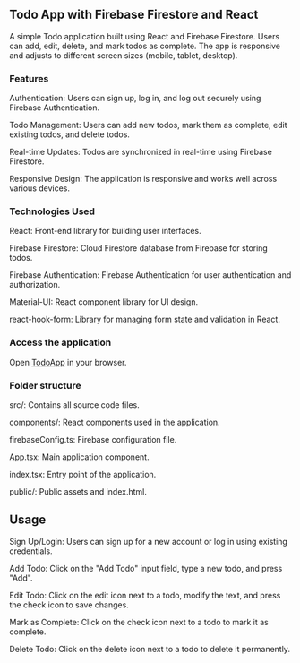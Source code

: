 ## Todo App with Firebase Firestore and React

A simple Todo application built using React and Firebase Firestore. Users can add, edit, delete, and mark todos as complete. The app is responsive and adjusts to different screen sizes (mobile, tablet, desktop).

### Features

Authentication: Users can sign up, log in, and log out securely using Firebase Authentication.

Todo Management: Users can add new todos, mark them as complete, edit existing todos, and delete todos.

Real-time Updates: Todos are synchronized in real-time using Firebase Firestore.

Responsive Design: The application is responsive and works well across various devices.

### Technologies Used

React: Front-end library for building user interfaces.

Firebase Firestore: Cloud Firestore database from Firebase for storing todos.

Firebase Authentication: Firebase Authentication for user authentication and authorization.

Material-UI: React component library for UI design.

react-hook-form: Library for managing form state and validation in React.

### Access the application

Open [TodoApp](https://todo-app-blintdm.web.app/) in your browser.

### Folder structure

src/: Contains all source code files.

components/: React components used in the application.

firebaseConfig.ts: Firebase configuration file.

App.tsx: Main application component.

index.tsx: Entry point of the application.

public/: Public assets and index.html.

## Usage
Sign Up/Login: Users can sign up for a new account or log in using existing credentials.

Add Todo: Click on the "Add Todo" input field, type a new todo, and press "Add".

Edit Todo: Click on the edit icon next to a todo, modify the text, and press the check icon to save changes.

Mark as Complete: Click on the check icon next to a todo to mark it as complete.

Delete Todo: Click on the delete icon next to a todo to delete it permanently.
